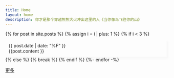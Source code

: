 ```yaml
---
title: Home
layout: home
description: 你才是那个穿越熊熊大火冲出这里的人《当你像鸟飞往你的山》
--- 
```

<section class="post">
{% for post in site.posts %}
 {% assign i = i | plus: 1 %}  
  {% if i < 3 %}
  <div style ="box-shadow: 5px 5px 5px #ededed69; background-color: #f3f2f408; padding: 10px;margin-top: 10px;">
  <div class="post-list__meta">
  <time datetime="{{post.date | date: date_to_xmlschema}}" class="post-list__date">{{ post.date | date: "%F" }}</time> 
  </div>
     {{post.content }} 
     </div>
  {% else %}
      {% break %}
  {% endif %}
{%- endfor -%}
</section>

[更多]({{relative_url}}/syyd/)